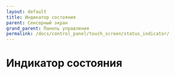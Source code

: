 ```yaml
---
layout: default
title: Индикатор состояния
parent: Сенсорный экран
grand_parent: Панель управления
permalink: /docs/control_panel/touch_screen/status_indicator/
---
```


# Индикатор состояния
